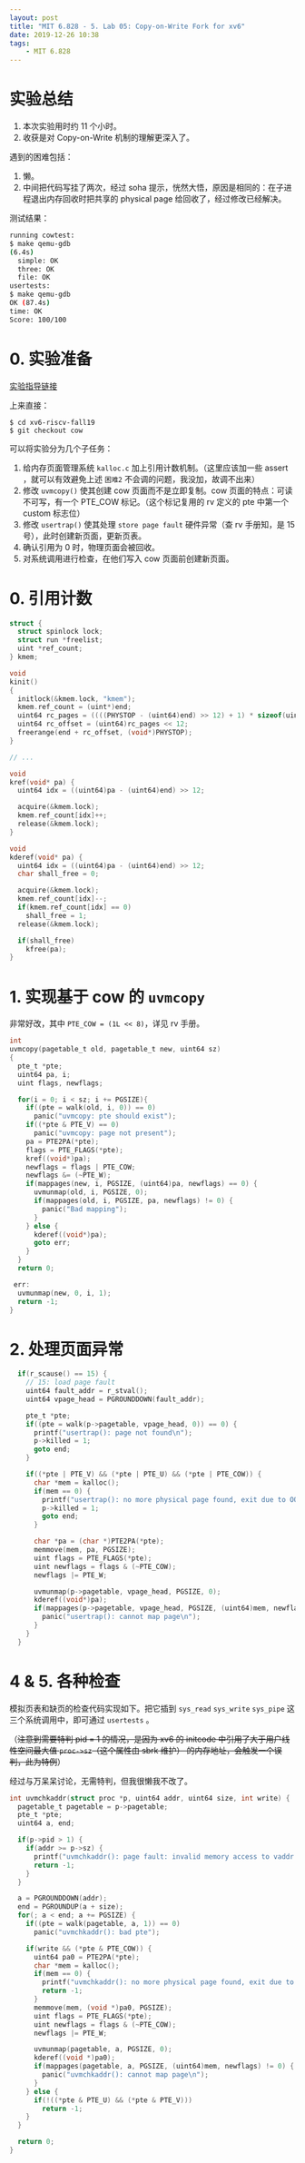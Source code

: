 ```yaml
---
layout: post
title: "MIT 6.828 - 5. Lab 05: Copy-on-Write Fork for xv6"
date: 2019-12-26 10:38
tags:
    - MIT 6.828
---
```


# 实验总结
1. 本次实验用时约 11 个小时。
2. 收获是对 Copy-on-Write 机制的理解更深入了。

遇到的困难包括：
1. 懒。
2. 中间把代码写挂了两次，经过 soha 提示，恍然大悟，原因是相同的：在子进程退出内存回收时把共享的 physical page 给回收了，经过修改已经解决。

测试结果：

```bash
running cowtest: 
$ make qemu-gdb
(6.4s) 
  simple: OK 
  three: OK 
  file: OK 
usertests: 
$ make qemu-gdb
OK (87.4s) 
time: OK 
Score: 100/100
```

# 0. 实验准备

[实验指导链接](https://pdos.csail.mit.edu/6.828/2019/labs/cow.html)


上来直接：

```
$ cd xv6-riscv-fall19
$ git checkout cow
```

可以将实验分为几个子任务：

1. 给内存页面管理系统 `kalloc.c` 加上引用计数机制。（这里应该加一些 assert ，就可以有效避免上述 `困难2` 不会调的问题，我没加，故调不出来）
2. 修改 `uvmcopy()` 使其创建 cow 页面而不是立即复制。cow 页面的特点：可读不可写，有一个 PTE_COW 标记。（这个标记复用的 rv 定义的 pte 中第一个 custom 标志位）
3. 修改 `usertrap()` 使其处理 `store page fault` 硬件异常（查 rv 手册知，是 15 号），此时创建新页面，更新页表。
4. 确认引用为 0 时，物理页面会被回收。
5. 对系统调用进行检查，在他们写入 cow 页面前创建新页面。

# 0. 引用计数

```c
struct {
  struct spinlock lock;
  struct run *freelist;
  uint *ref_count;
} kmem;

void
kinit()
{
  initlock(&kmem.lock, "kmem");
  kmem.ref_count = (uint*)end;
  uint64 rc_pages = ((((PHYSTOP - (uint64)end) >> 12) + 1) * sizeof(uint) >> 12) + 1;
  uint64 rc_offset = (uint64)rc_pages << 12;
  freerange(end + rc_offset, (void*)PHYSTOP);
}

// ...

void
kref(void* pa) {
  uint64 idx = ((uint64)pa - (uint64)end) >> 12;

  acquire(&kmem.lock);
  kmem.ref_count[idx]++;
  release(&kmem.lock);
}

void
kderef(void* pa) {
  uint64 idx = ((uint64)pa - (uint64)end) >> 12;
  char shall_free = 0;

  acquire(&kmem.lock);
  kmem.ref_count[idx]--;
  if(kmem.ref_count[idx] == 0)
    shall_free = 1;
  release(&kmem.lock);

  if(shall_free)
    kfree(pa);
}
```

# 1. 实现基于 cow 的 `uvmcopy`

非常好改，其中 `PTE_COW = (1L << 8)`，详见 rv 手册。

```c
int
uvmcopy(pagetable_t old, pagetable_t new, uint64 sz)
{
  pte_t *pte;
  uint64 pa, i;
  uint flags, newflags;

  for(i = 0; i < sz; i += PGSIZE){
    if((pte = walk(old, i, 0)) == 0)
      panic("uvmcopy: pte should exist");
    if((*pte & PTE_V) == 0)
      panic("uvmcopy: page not present");
    pa = PTE2PA(*pte);
    flags = PTE_FLAGS(*pte);
    kref((void*)pa);
    newflags = flags | PTE_COW;
    newflags &= (~PTE_W);
    if(mappages(new, i, PGSIZE, (uint64)pa, newflags) == 0) {
      uvmunmap(old, i, PGSIZE, 0);
      if(mappages(old, i, PGSIZE, pa, newflags) != 0) {
        panic("Bad mapping");
      }
    } else {
      kderef((void*)pa);
      goto err;
    }
  }
  return 0;

 err:
  uvmunmap(new, 0, i, 1);
  return -1;
}
```

# 2. 处理页面异常

```c
  if(r_scause() == 15) {
    // 15: load page fault
    uint64 fault_addr = r_stval();
    uint64 vpage_head = PGROUNDDOWN(fault_addr);

    pte_t *pte;
    if((pte = walk(p->pagetable, vpage_head, 0)) == 0) {
      printf("usertrap(): page not found\n");
      p->killed = 1;
      goto end;
    }

    if((*pte | PTE_V) && (*pte | PTE_U) && (*pte | PTE_COW)) {
      char *mem = kalloc();
      if(mem == 0) {
        printf("usertrap(): no more physical page found, exit due to OOM\n");
        p->killed = 1;
        goto end;
      }

      char *pa = (char *)PTE2PA(*pte);
      memmove(mem, pa, PGSIZE);
      uint flags = PTE_FLAGS(*pte);
      uint newflags = flags & (~PTE_COW);
      newflags |= PTE_W;

      uvmunmap(p->pagetable, vpage_head, PGSIZE, 0);
      kderef((void*)pa);
      if(mappages(p->pagetable, vpage_head, PGSIZE, (uint64)mem, newflags) != 0) {
        panic("usertrap(): cannot map page\n");
      }
    }
  }
```

# 4 & 5. 各种检查

模拟页表和缺页的检查代码实现如下。把它插到 `sys_read` `sys_write` `sys_pipe` 这三个系统调用中，即可通过 `usertests` 。

（<del>注意到需要特判 pid = 1 的情况，是因为 xv6 的 initcode 中引用了大于用户线性空间最大值 `proc->sz`（这个属性由 sbrk 维护） 的内存地址，会触发一个误判，此为特例</del>）

经过与万呆呆讨论，无需特判，但我很懒我不改了。

```c
int uvmchkaddr(struct proc *p, uint64 addr, uint64 size, int write) {
  pagetable_t pagetable = p->pagetable;
  pte_t *pte;
  uint64 a, end;

  if(p->pid > 1) {
    if(addr >= p->sz) {
      printf("uvmchkaddr(): page fault: invalid memory access to vaddr %p\n", addr);
      return -1;
    }
  }

  a = PGROUNDDOWN(addr);
  end = PGROUNDUP(a + size);
  for(; a < end; a += PGSIZE) {
    if((pte = walk(pagetable, a, 1)) == 0)
      panic("uvmchkaddr(): bad pte");

    if(write && (*pte & PTE_COW)) {
      uint64 pa0 = PTE2PA(*pte);
      char *mem = kalloc();
      if(mem == 0) {
        printf("uvmchkaddr(): no more physical page found, exit due to OOM\n");
        return -1;
      }
      memmove(mem, (void *)pa0, PGSIZE);
      uint flags = PTE_FLAGS(*pte);
      uint newflags = flags & (~PTE_COW);
      newflags |= PTE_W;

      uvmunmap(pagetable, a, PGSIZE, 0);
      kderef((void *)pa0);
      if(mappages(pagetable, a, PGSIZE, (uint64)mem, newflags) != 0) {
        panic("uvmchkaddr(): cannot map page\n");
      }
    } else {
      if(!((*pte & PTE_U) && (*pte & PTE_V)))
        return -1;
    }
  }

  return 0;
}
```
